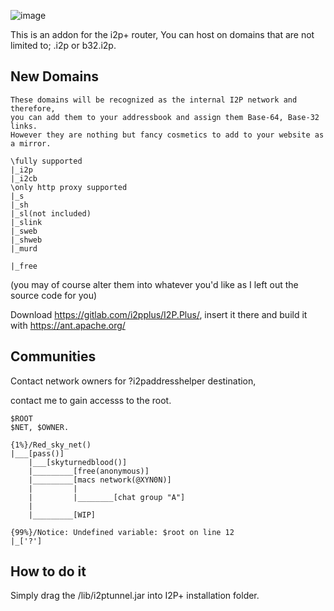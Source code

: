 ![image](https://user-images.githubusercontent.com/50222317/233506441-3152b56b-9e1f-4d43-8834-c8e9b55ca5f1.png)

This is an addon for the i2p+ router,
You can host on domains that are not limited to; .i2p or b32.i2p.

## New Domains
```
These domains will be recognized as the internal I2P network and therefore,
you can add them to your addressbook and assign them Base-64, Base-32 links.
However they are nothing but fancy cosmetics to add to your website as a mirror.

\fully supported
|_i2p
|_i2cb
\only http proxy supported
|_s
|_sh
|_sl(not included)
|_slink
|_sweb
|_shweb
|_murd

|_free

```

(you may of course alter them into whatever you'd like as I left out the source code for you)

Download https://gitlab.com/i2pplus/I2P.Plus/, insert it there and build it with https://ant.apache.org/

## Communities
Contact network owners for ?i2paddresshelper destination,

contact me to gain accesss to the root.

```
$ROOT
$NET, $OWNER.

{1%}/Red_sky_net()
|___[pass()]
    |___[skyturnedblood()]
    |_________[free(anonymous)]
    |_________[macs network(@XYN0N)]
    |         |
    |         |________[chat group "A"]
    |
    |_________[WIP]
    
{99%}/Notice: Undefined variable: $root on line 12
|_['?']

```

## How to do it
Simply drag the /lib/i2ptunnel.jar into I2P+ installation folder.
